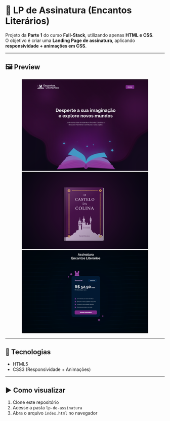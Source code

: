 # 📩 LP de Assinatura (Encantos Literários)

Projeto da **Parte 1** do curso **Full-Stack**, utilizando apenas **HTML e CSS**.  
O objetivo é criar uma **Landing Page de assinatura**, aplicando **responsividade + animações em CSS**.

---

## 🖼️ Preview

<p align="center">
  <img src="./assets/img-preview1.png" alt="Preview LP de Assinatura" width="400px"><br>
  <img src="./assets/img-preview2.png" alt="Preview LP de Assinatura" width="400px"><br>
  <img src="./assets/img-preview3.png" alt="Preview LP de Assinatura" width="400px">
</p>

---

## 🚀 Tecnologias

- HTML5  
- CSS3 (Responsividade + Animações)

---

## ▶️ Como visualizar

1. Clone este repositório  
2. Acesse a pasta `lp-de-assinatura`  
3. Abra o arquivo `index.html` no navegador
